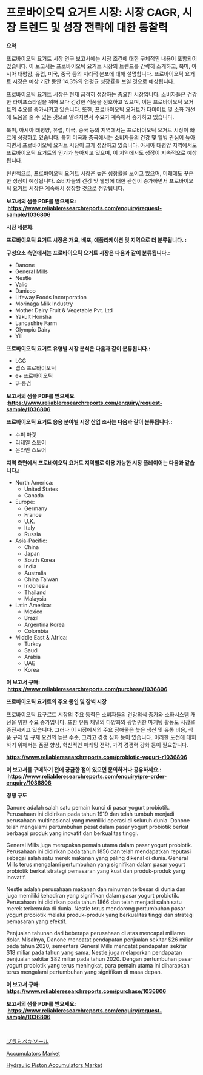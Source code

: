 <p><h1>프로바이오틱 요거트 시장: 시장 CAGR, 시장 트렌드 및 성장 전략에 대한 통찰력</h1></p><p><strong>요약</strong></p>
<p><p>프로바이오틱 요거트 시장 연구 보고서에는 시장 조건에 대한 구체적인 내용이 포함되어 있습니다. 이 보고서는 프로바이오틱 요거트 시장의 트렌드를 간략히 소개하고, 북미, 아시아 태평양, 유럽, 미국, 중국 등의 지리적 분포에 대해 설명합니다. 프로바이오틱 요거트 시장은 예상 기간 동안 14.3%의 연평균 성장률을 보일 것으로 예상됩니다.</p><p>프로바이오틱 요거트 시장은 현재 급격히 성장하는 중요한 시장입니다. 소비자들은 건강한 라이프스타일을 위해 보다 건강한 식품을 선호하고 있으며, 이는 프로바이오틱 요거트의 수요를 증가시키고 있습니다. 또한, 프로바이오틱 요거트가 다이어트 및 소화 개선에 도움을 줄 수 있는 것으로 알려지면서 수요가 계속해서 증가하고 있습니다.</p><p>북미, 아시아 태평양, 유럽, 미국, 중국 등의 지역에서는 프로바이오틱 요거트 시장이 빠르게 성장하고 있습니다. 특히 미국과 중국에서는 소비자들의 건강 및 웰빙 관심이 높아지면서 프로바이오틱 요거트 시장이 크게 성장하고 있습니다. 아시아 태평양 지역에서도 프로바이오틱 요거트의 인기가 높아지고 있으며, 이 지역에서도 성장이 지속적으로 예상됩니다.</p><p>전반적으로, 프로바이오틱 요거트 시장은 높은 성장률을 보이고 있으며, 미래에도 꾸준한 성장이 예상됩니다. 소비자들의 건강 및 웰빙에 대한 관심이 증가하면서 프로바이오틱 요거트 시장은 계속해서 성장할 것으로 전망됩니다.</p></p>
<p><strong>보고서의 샘플 PDF를 받으세요: &nbsp;<a href="https://www.reliableresearchreports.com/enquiry/request-sample/1036806">https://www.reliableresearchreports.com/enquiry/request-sample/1036806</a></strong></p>
<p><strong>시장 세분화:</strong></p>
<p><strong> 프로바이오틱 요거트 시장은 개요, 배포, 애플리케이션 및 지역으로 더 분류됩니다. :</strong></p>
<p><strong>구성요소 측면에서는 프로바이오틱 요거트 시장은 다음과 같이 분류됩니다.:</strong></p>
<p><ul><li>Danone</li><li>General Mills</li><li>Nestle</li><li>Valio</li><li>Danisco</li><li>Lifeway Foods Incorporation</li><li>Morinaga Milk Industry</li><li>Mother Dairy Fruit & Vegetable Pvt. Ltd</li><li>Yakult Honsha</li><li>Lancashire Farm</li><li>Olympic Dairy</li><li>Yili</li></ul></p>
<p><strong> 프로바이오틱 요거트 유형별 시장 분석은 다음과 같이 분류됩니다.:</strong></p>
<p><ul><li>LGG</li><li>랩스 프로바이오틱</li><li>e+ 프로바이오틱</li><li>B-롱검</li></ul></p>
<p><strong>보고서의 샘플 PDF를 받으세요 :<a href="https://www.reliableresearchreports.com/enquiry/request-sample/1036806">https://www.reliableresearchreports.com/enquiry/request-sample/1036806</a></strong></p>
<p><strong> 프로바이오틱 요거트 응용 분야별 시장 산업 조사는 다음과 같이 분류됩니다.:</strong></p>
<p><ul><li>수퍼 마켓</li><li>리테일 스토어</li><li>온라인 스토어</li></ul></p>
<p><strong>지역 측면에서 프로바이오틱 요거트 지역별로 이용 가능한 시장 플레이어는 다음과 같습니다.:</strong></p>
<p><ul>
    <li>
        North America:
        <ul>
            <li>United States</li>
            <li>Canada</li>
        </ul>
    </li>
    <li>
        Europe:
        <ul>
            <li>Germany</li>
            <li>France</li>
            <li>U.K.</li>
            <li>Italy</li>
            <li>Russia</li>
        </ul>
    </li>
    <li>
        Asia-Pacific:
        <ul>
            <li>China</li>
            <li>Japan</li>
            <li>South Korea</li>
            <li>India</li>
            <li>Australia</li>
            <li>China Taiwan</li>
            <li>Indonesia</li>
            <li>Thailand</li>
            <li>Malaysia</li>
        </ul>
    </li>
    <li>
        Latin America:
        <ul>
            <li>Mexico</li>
            <li>Brazil</li>
            <li>Argentina Korea</li>
            <li>Colombia</li>
        </ul>
    </li>
    <li>
        Middle East & Africa:
        <ul>
            <li>Turkey</li>
            <li>Saudi</li>
            <li>Arabia</li>
            <li>UAE</li>
            <li>Korea</li>
        </ul>
    </li>
    </ul></p>
<p><strong>이 보고서 구매: &nbsp;<a href="https://www.reliableresearchreports.com/purchase/1036806">https://www.reliableresearchreports.com/purchase/1036806</a></strong></p>
<p><strong>프로바이오틱 요거트의 주요 동인 및 장벽 시장</strong></p>
<p><p>프로바이오틱 요구르트 시장의 주요 동력은 소비자들의 건강의식 증가와 소화시스템 개선을 위한 수요 증가입니다. 또한 유통 채널의 다양화와 광범위한 마케팅 활동도 시장을 증진시키고 있습니다. 그러나 이 시장에서의 주요 장애물은 높은 생산 및 유통 비용, 식품 규제 및 규제 요건의 높은 수준, 그리고 경쟁 심화 등이 있습니다. 이러한 도전에 대처하기 위해서는 품질 향상, 혁신적인 마케팅 전략, 가격 경쟁력 강화 등이 필요합니다.</p></p>
<p><strong><a href="https://www.reliableresearchreports.com/probiotic-yogurt-r1036806">https://www.reliableresearchreports.com/probiotic-yogurt-r1036806</a></strong></p>
<p><strong>이 보고서를 구매하기 전에 궁금한 점이 있으면 문의하거나 공유하세요.: &nbsp;<a href="https://www.reliableresearchreports.com/enquiry/pre-order-enquiry/1036806">https://www.reliableresearchreports.com/enquiry/pre-order-enquiry/1036806</a></strong></p>
<p><strong>경쟁 구도</strong></p>
<p><p>Danone adalah salah satu pemain kunci di pasar yogurt probiotik. Perusahaan ini didirikan pada tahun 1919 dan telah tumbuh menjadi perusahaan multinasional yang memiliki operasi di seluruh dunia. Danone telah mengalami pertumbuhan pesat dalam pasar yogurt probiotik berkat berbagai produk yang inovatif dan berkualitas tinggi.</p><p>General Mills juga merupakan pemain utama dalam pasar yogurt probiotik. Perusahaan ini didirikan pada tahun 1856 dan telah mendapatkan reputasi sebagai salah satu merek makanan yang paling dikenal di dunia. General Mills terus mengalami pertumbuhan yang signifikan dalam pasar yogurt probiotik berkat strategi pemasaran yang kuat dan produk-produk yang inovatif.</p><p>Nestle adalah perusahaan makanan dan minuman terbesar di dunia dan juga memiliki kehadiran yang signifikan dalam pasar yogurt probiotik. Perusahaan ini didirikan pada tahun 1866 dan telah menjadi salah satu merek terkemuka di dunia. Nestle terus mendorong pertumbuhan pasar yogurt probiotik melalui produk-produk yang berkualitas tinggi dan strategi pemasaran yang efektif.</p><p>Penjualan tahunan dari beberapa perusahaan di atas mencapai miliaran dolar. Misalnya, Danone mencatat pendapatan penjualan sekitar $26 miliar pada tahun 2020, sementara General Mills mencatat pendapatan sekitar $18 miliar pada tahun yang sama. Nestle juga melaporkan pendapatan penjualan sekitar $82 miliar pada tahun 2020. Dengan pertumbuhan pasar yogurt probiotik yang terus meningkat, para pemain utama ini diharapkan terus mengalami pertumbuhan yang signifikan di masa depan.</p></p>
<p><strong>이 보고서 구매: &nbsp; <a href="https://www.reliableresearchreports.com/purchase/1036806">https://www.reliableresearchreports.com/purchase/1036806</a></strong></p>
<p><strong>보고서의 샘플 PDF를 받으세요: &nbsp;<a href="https://www.reliableresearchreports.com/enquiry/request-sample/1036806">https://www.reliableresearchreports.com/enquiry/request-sample/1036806</a></strong><strong></strong></p>
<p>&nbsp;</p>
<p><p><a href="https://github.com/oafhukehf4709715/Market-Research-Report-List-1/blob/main/271118333180.md">プラミペキソール</a></p><p><a href="https://github.com/RichRobinson5/Market-Research-Report-List-4/blob/main/accumulators-market.md">Accumulators Market</a></p><p><a href="https://github.com/singletonthaxterkelliehr2df/Market-Research-Report-List-2/blob/main/hydraulic-piston-accumulators-market.md">Hydraulic Piston Accumulators Market</a></p></p>